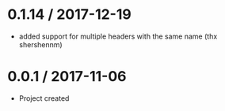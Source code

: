 0.1.14 / 2017-12-19
==================
- added support for multiple headers with the same name (thx shershennm)

0.0.1 / 2017-11-06
==================
- Project created
